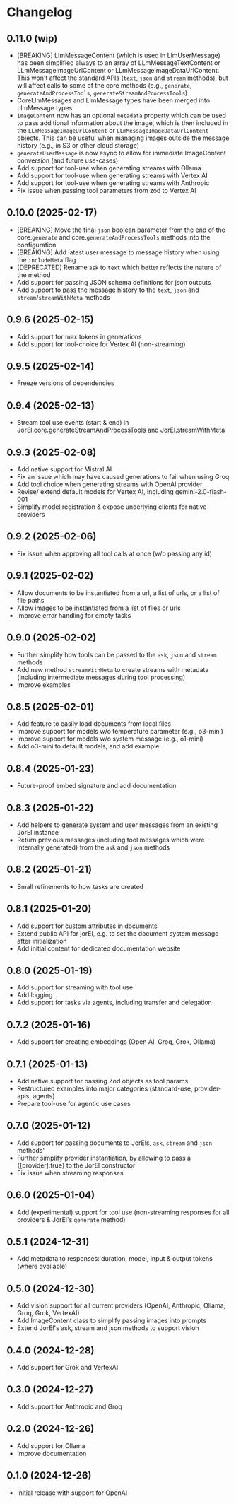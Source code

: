 # Changelog

## 0.11.0 (wip)

- [BREAKING] LlmMessageContent (which is used in LlmUserMessage) has been simplified always to an array of
  LLmMessageTextContent or LLmMessageImageUrlContent or LLmMessageImageDataUrlContent.
  This won't affect the standard APIs (`text`, `json` and `stream` methods), but will affect calls to
  some of the core methods (e.g., `generate`, `generateAndProcessTools`, `generateStreamAndProcessTools`)
- CoreLlmMessages and LlmMessage types have been merged into LlmMessage types
-  `ImageContent` now has an optional `metadata` property which can be used to pass additional information about the image,
  which is then included in the `LLmMessageImageUrlContent` or `LLmMessageImageDataUrlContent` objects. This can be useful
  when managing images outside the message history (e.g., in S3 or other cloud storage)
- `generateUserMessage` is now async to allow for immediate ImageContent conversion (and future use-cases)
- Add support for tool-use when generating streams with Ollama
- Add support for tool-use when generating streams with Vertex AI
- Add support for tool-use when generating streams with Anthropic
- Fix issue when passing tool parameters from zod to Vertex AI

## 0.10.0 (2025-02-17)

- [BREAKING] Move the final `json` boolean parameter from the end of the core.`generate` and core.`generateAndProcessTools` methods into the configuration
- [BREAKING] Add latest user message to message history when using the `includeMeta` flag
- [DEPRECATED] Rename `ask` to `text` which better reflects the nature of the method
- Add support for passing JSON schema definitions for json outputs
- Add support to pass the message history to the `text`, `json` and `stream`/`streamWithMeta` methods

## 0.9.6 (2025-02-15)

- Add support for max tokens in generations
- Add support for tool-choice for Vertex AI (non-streaming)

## 0.9.5 (2025-02-14)

- Freeze versions of dependencies

## 0.9.4 (2025-02-13)

- Stream tool use events (start & end) in JorEl.core.generateStreamAndProcessTools and JorEl.streamWithMeta

## 0.9.3 (2025-02-08)

- Add native support for Mistral AI
- Fix an issue which may have caused generations to fail when using Groq
- Add tool choice when generating streams with OpenAI provider
- Revise/ extend default models for Vertex AI, including gemini-2.0-flash-001
- Simplify model registration & expose underlying clients for native providers

## 0.9.2 (2025-02-06)

- Fix issue when approving all tool calls at once (w/o passing any id)

## 0.9.1 (2025-02-02)

- Allow documents to be instantiated from a url, a list of urls, or a list of file paths
- Allow images to be instantiated from a list of files or urls
- Improve error handling for empty tasks

## 0.9.0 (2025-02-02)

- Further simplify how tools can be passed to the `ask`, `json` and `stream` methods
- Add new method `streamWithMeta` to create streams with metadata (including intermediate messages during tool processing)
- Improve examples

## 0.8.5 (2025-02-01)

- Add feature to easily load documents from local files
- Improve support for models w/o temperature parameter (e.g., o3-mini)
- Improve support for models w/o system message (e.g., o1-mini)
- Add o3-mini to default models, and add example

## 0.8.4 (2025-01-23)

- Future-proof embed signature and add documentation

## 0.8.3 (2025-01-22)

- Add helpers to generate system and user messages from an existing JorEl instance
- Return previous messages (including tool messages which were internally generated) from the `ask` and `json` methods

## 0.8.2 (2025-01-21)

- Small refinements to how tasks are created

## 0.8.1 (2025-01-20)

- Add support for custom attributes in documents
- Extend public API for jorEl, e.g. to set the document system message after initialization
- Add initial content for dedicated documentation website

## 0.8.0 (2025-01-19)

- Add support for streaming with tool use
- Add logging
- Add support for tasks via agents, including transfer and delegation

## 0.7.2 (2025-01-16)

- Add support for creating embeddings (Open AI, Groq, Grok, Ollama)

## 0.7.1 (2025-01-13)

- Add native support for passing Zod objects as tool params
- Restructured examples into major categories (standard-use, provider-apis, agents)
- Prepare tool-use for agentic use cases

## 0.7.0 (2025-01-12)

- Add support for passing documents to JorEls, `ask`, `stream` and `json` methods'
- Further simplify provider instantiation, by allowing to pass a {[provider]:true} to the JorEl constructor
- Fix issue when streaming responses

## 0.6.0 (2025-01-04)

- Add (experimental) support for tool use (non-streaming responses for all providers & JorEl's `generate` method)

## 0.5.1 (2024-12-31)

- Add metadata to responses: duration, model, input & output tokens (where available)

## 0.5.0 (2024-12-30)

- Add vision support for all current providers (OpenAI, Anthropic, Ollama, Groq, Grok, VertexAI)
- Add ImageContent class to simplify passing images into prompts
- Extend JorEl's ask, stream and json methods to support vision

## 0.4.0 (2024-12-28)

- Add support for Grok and VertexAI

## 0.3.0 (2024-12-27)

- Add support for Anthropic and Groq

## 0.2.0 (2024-12-26)

- Add support for Ollama
- Improve documentation

## 0.1.0 (2024-12-26)

- Initial release with support for OpenAI



